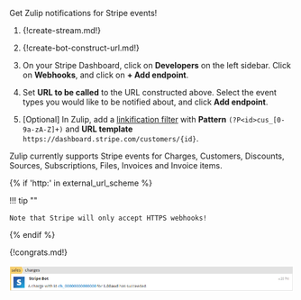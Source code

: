 Get Zulip notifications for Stripe events!

1. {!create-stream.md!}

1. {!create-bot-construct-url.md!}

1. On your Stripe Dashboard, click on **Developers** on the left
   sidebar. Click on **Webhooks**, and click on **+ Add endpoint**.

1. Set **URL to be called** to the URL constructed above. Select
   the event types you would like to be notified about, and click
   **Add endpoint**.

1. [Optional] In Zulip, add a
   [linkification filter](/help/add-a-custom-linkifier) with
   **Pattern** `(?P<id>cus_[0-9a-zA-Z]+)` and **URL template**
   `https://dashboard.stripe.com/customers/{id}`.

Zulip currently supports Stripe events for Charges, Customers, Discounts,
Sources, Subscriptions, Files, Invoices and Invoice items.

{% if 'http:' in external_url_scheme %}

!!! tip ""

    Note that Stripe will only accept HTTPS webhooks!

{% endif %}

{!congrats.md!}

![](/static/images/integrations/stripe/001.png)
